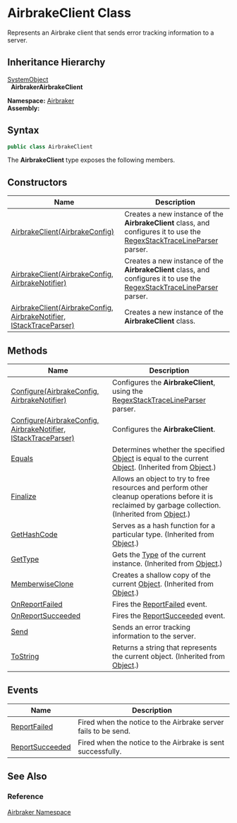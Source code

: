 AirbrakeClient Class
====================
Represents an Airbrake client that sends error tracking information to a server.


Inheritance Hierarchy
---------------------
[SystemObject][1]  
  **AirbrakerAirbrakeClient**  

**Namespace:** [Airbraker][2]  
**Assembly:**

Syntax
------

```csharp
public class AirbrakeClient
```

The **AirbrakeClient** type exposes the following members.


Constructors
------------

Name                                                                     | Description                                                                                                                 
------------------------------------------------------------------------ | --------------------------------------------------------------------------------------------------------------------------- 
[AirbrakeClient(AirbrakeConfig)][3]                                      | Creates a new instance of the **AirbrakeClient** class, and configures it to use the [RegexStackTraceLineParser][4] parser. 
[AirbrakeClient(AirbrakeConfig, AirbrakeNotifier)][5]                    | Creates a new instance of the **AirbrakeClient** class, and configures it to use the [RegexStackTraceLineParser][4] parser. 
[AirbrakeClient(AirbrakeConfig, AirbrakeNotifier, IStackTraceParser)][6] | Creates a new instance of the **AirbrakeClient** class.                                                                     


Methods
-------

Name                                                                | Description                                                                                                                                                
------------------------------------------------------------------- | ---------------------------------------------------------------------------------------------------------------------------------------------------------- 
[Configure(AirbrakeConfig, AirbrakeNotifier)][7]                    | Configures the **AirbrakeClient**, using the [RegexStackTraceLineParser][4] parser.                                                                        
[Configure(AirbrakeConfig, AirbrakeNotifier, IStackTraceParser)][8] | Configures the **AirbrakeClient**.                                                                                                                         
[Equals][9]                                                         | Determines whether the specified [Object][1] is equal to the current [Object][1]. (Inherited from [Object][1].)                                            
[Finalize][10]                                                      | Allows an object to try to free resources and perform other cleanup operations before it is reclaimed by garbage collection. (Inherited from [Object][1].) 
[GetHashCode][11]                                                   | Serves as a hash function for a particular type. (Inherited from [Object][1].)                                                                             
[GetType][12]                                                       | Gets the [Type][13] of the current instance. (Inherited from [Object][1].)                                                                                 
[MemberwiseClone][14]                                               | Creates a shallow copy of the current [Object][1]. (Inherited from [Object][1].)                                                                           
[OnReportFailed][15]                                                | Fires the [ReportFailed][16] event.                                                                                                                        
[OnReportSucceeded][17]                                             | Fires the [ReportSucceeded][18] event.                                                                                                                     
[Send][19]                                                          | Sends an error tracking information to the server.                                                                                                         
[ToString][20]                                                      | Returns a string that represents the current object. (Inherited from [Object][1].)                                                                         


Events
------

Name                  | Description                                                    
--------------------- | -------------------------------------------------------------- 
[ReportFailed][16]    | Fired when the notice to the Airbrake server fails to be send. 
[ReportSucceeded][18] | Fired when the notice to the Airbrake is sent successfully.    


See Also
--------

### Reference
[Airbraker Namespace][2]  

[1]: http://msdn.microsoft.com/en-us/library/e5kfa45b
[2]: ../README.md
[3]: _ctor.md
[4]: ../RegexStackTraceLineParser/README.md
[5]: _ctor_1.md
[6]: _ctor_2.md
[7]: Configure.md
[8]: Configure_1.md
[9]: http://msdn.microsoft.com/en-us/library/bsc2ak47
[10]: http://msdn.microsoft.com/en-us/library/4k87zsw7
[11]: http://msdn.microsoft.com/en-us/library/zdee4b3y
[12]: http://msdn.microsoft.com/en-us/library/dfwy45w9
[13]: http://msdn.microsoft.com/en-us/library/42892f65
[14]: http://msdn.microsoft.com/en-us/library/57ctke0a
[15]: OnReportFailed.md
[16]: ReportFailed.md
[17]: OnReportSucceeded.md
[18]: ReportSucceeded.md
[19]: Send.md
[20]: http://msdn.microsoft.com/en-us/library/7bxwbwt2
